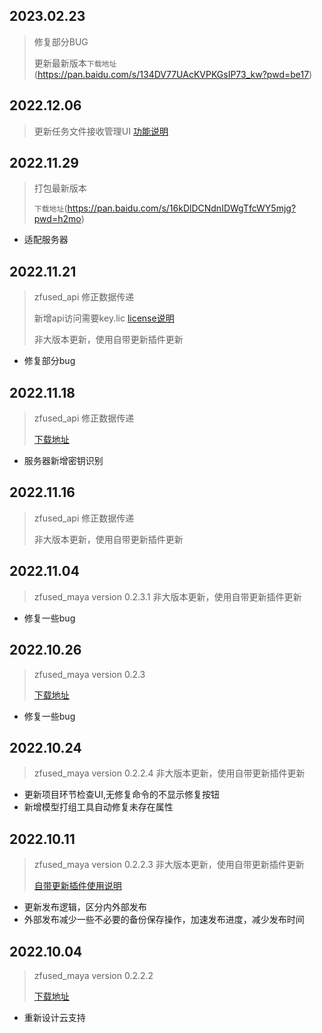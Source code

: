 ## 2023.02.23
> 修复部分BUG
>
> 更新最新版本`下载地址`(https://pan.baidu.com/s/134DV77UAcKVPKGsIP73_kw?pwd=be17)


## 2022.12.06
> 更新任务文件接收管理UI [功能说明](/outsource/README?id=key-license)


## 2022.11.29
> 打包最新版本 
> 
> `下载地址`(https://pan.baidu.com/s/16kDlDCNdnIDWgTfcWY5mjg?pwd=h2mo)
> 
- 适配服务器


## 2022.11.21
> zfused_api 修正数据传递 
>
> 新增api访问需要key.lic [license说明](/outsource/README?id=key-license)
>
> 非大版本更新，使用自带更新插件更新  
- 修复部分bug 


## 2022.11.18
> zfused_api 修正数据传递 
> 
> [下载地址](https://pan.baidu.com/s/1VvJgjszv6a4Bxpa_PeXfeQ?pwd=mgrp)
> 
- 服务器新增密钥识别


## 2022.11.16
> zfused_api 修正数据传递 
> 
> 非大版本更新，使用自带更新插件更新  
> 


## 2022.11.04
> zfused_maya version 0.2.3.1 非大版本更新，使用自带更新插件更新
> 
- 修复一些bug


## 2022.10.26
> zfused_maya version 0.2.3  
> 
> [下载地址](https://pan.baidu.com/s/1cCC04cUvZMek47GMKTj-Og?pwd=8al8)
- 修复一些bug


## 2022.10.24
> zfused_maya version 0.2.2.4 非大版本更新，使用自带更新插件更新
- 更新项目环节检查UI,无修复命令的不显示修复按钮
- 新增模型打组工具自动修复未存在属性


## 2022.10.11
> zfused_maya version 0.2.2.3 非大版本更新，使用自带更新插件更新
> 
> [自带更新插件使用说明](/outsource/README?id=插件更新)
- 更新发布逻辑，区分内外部发布
- 外部发布减少一些不必要的备份保存操作，加速发布进度，减少发布时间


## 2022.10.04 
> zfused_maya version 0.2.2.2 
> 
> [下载地址](https://pan.baidu.com/s/1XF8CBZ_kAAoJw6bjtUjwJw?pwd=3dr0)
- 重新设计云支持